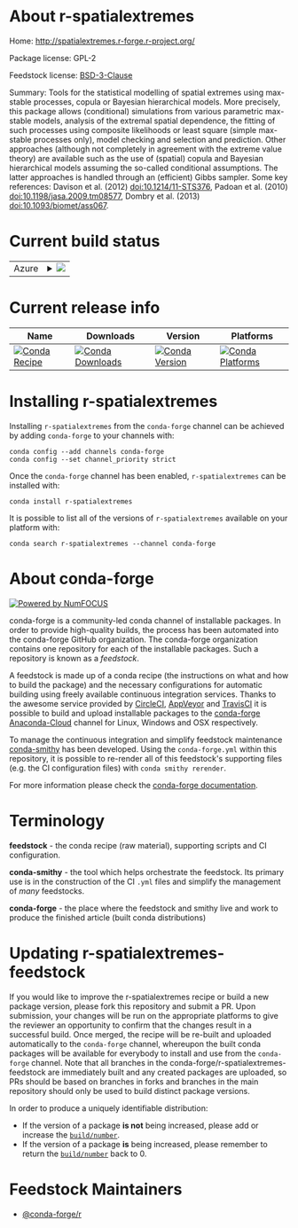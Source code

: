 About r-spatialextremes
=======================

Home: http://spatialextremes.r-forge.r-project.org/

Package license: GPL-2

Feedstock license: [BSD-3-Clause](https://github.com/conda-forge/r-spatialextremes-feedstock/blob/master/LICENSE.txt)

Summary: Tools for the statistical modelling of spatial extremes using max-stable processes, copula or Bayesian hierarchical models. More precisely, this package allows (conditional) simulations from various parametric max-stable models, analysis of the extremal spatial dependence, the fitting of such processes using composite likelihoods or least square (simple max-stable processes only), model checking and selection and prediction. Other approaches (although not completely in agreement with the extreme value theory) are available such as the use of (spatial) copula and Bayesian hierarchical models assuming the so-called conditional assumptions. The latter approaches is handled through an (efficient) Gibbs sampler. Some key references: Davison et al. (2012) <doi:10.1214/11-STS376>, Padoan et al. (2010) <doi:10.1198/jasa.2009.tm08577>, Dombry et al. (2013) <doi:10.1093/biomet/ass067>.

Current build status
====================


<table>
    
  <tr>
    <td>Azure</td>
    <td>
      <details>
        <summary>
          <a href="https://dev.azure.com/conda-forge/feedstock-builds/_build/latest?definitionId=1655&branchName=master">
            <img src="https://dev.azure.com/conda-forge/feedstock-builds/_apis/build/status/r-spatialextremes-feedstock?branchName=master">
          </a>
        </summary>
        <table>
          <thead><tr><th>Variant</th><th>Status</th></tr></thead>
          <tbody><tr>
              <td>linux_64_r_base4.0</td>
              <td>
                <a href="https://dev.azure.com/conda-forge/feedstock-builds/_build/latest?definitionId=1655&branchName=master">
                  <img src="https://dev.azure.com/conda-forge/feedstock-builds/_apis/build/status/r-spatialextremes-feedstock?branchName=master&jobName=linux&configuration=linux_64_r_base4.0" alt="variant">
                </a>
              </td>
            </tr><tr>
              <td>linux_64_r_base4.1</td>
              <td>
                <a href="https://dev.azure.com/conda-forge/feedstock-builds/_build/latest?definitionId=1655&branchName=master">
                  <img src="https://dev.azure.com/conda-forge/feedstock-builds/_apis/build/status/r-spatialextremes-feedstock?branchName=master&jobName=linux&configuration=linux_64_r_base4.1" alt="variant">
                </a>
              </td>
            </tr><tr>
              <td>osx_64_r_base4.0</td>
              <td>
                <a href="https://dev.azure.com/conda-forge/feedstock-builds/_build/latest?definitionId=1655&branchName=master">
                  <img src="https://dev.azure.com/conda-forge/feedstock-builds/_apis/build/status/r-spatialextremes-feedstock?branchName=master&jobName=osx&configuration=osx_64_r_base4.0" alt="variant">
                </a>
              </td>
            </tr><tr>
              <td>osx_64_r_base4.1</td>
              <td>
                <a href="https://dev.azure.com/conda-forge/feedstock-builds/_build/latest?definitionId=1655&branchName=master">
                  <img src="https://dev.azure.com/conda-forge/feedstock-builds/_apis/build/status/r-spatialextremes-feedstock?branchName=master&jobName=osx&configuration=osx_64_r_base4.1" alt="variant">
                </a>
              </td>
            </tr><tr>
              <td>win_64_r_base4.0</td>
              <td>
                <a href="https://dev.azure.com/conda-forge/feedstock-builds/_build/latest?definitionId=1655&branchName=master">
                  <img src="https://dev.azure.com/conda-forge/feedstock-builds/_apis/build/status/r-spatialextremes-feedstock?branchName=master&jobName=win&configuration=win_64_r_base4.0" alt="variant">
                </a>
              </td>
            </tr><tr>
              <td>win_64_r_base4.1</td>
              <td>
                <a href="https://dev.azure.com/conda-forge/feedstock-builds/_build/latest?definitionId=1655&branchName=master">
                  <img src="https://dev.azure.com/conda-forge/feedstock-builds/_apis/build/status/r-spatialextremes-feedstock?branchName=master&jobName=win&configuration=win_64_r_base4.1" alt="variant">
                </a>
              </td>
            </tr>
          </tbody>
        </table>
      </details>
    </td>
  </tr>
</table>

Current release info
====================

| Name | Downloads | Version | Platforms |
| --- | --- | --- | --- |
| [![Conda Recipe](https://img.shields.io/badge/recipe-r--spatialextremes-green.svg)](https://anaconda.org/conda-forge/r-spatialextremes) | [![Conda Downloads](https://img.shields.io/conda/dn/conda-forge/r-spatialextremes.svg)](https://anaconda.org/conda-forge/r-spatialextremes) | [![Conda Version](https://img.shields.io/conda/vn/conda-forge/r-spatialextremes.svg)](https://anaconda.org/conda-forge/r-spatialextremes) | [![Conda Platforms](https://img.shields.io/conda/pn/conda-forge/r-spatialextremes.svg)](https://anaconda.org/conda-forge/r-spatialextremes) |

Installing r-spatialextremes
============================

Installing `r-spatialextremes` from the `conda-forge` channel can be achieved by adding `conda-forge` to your channels with:

```
conda config --add channels conda-forge
conda config --set channel_priority strict
```

Once the `conda-forge` channel has been enabled, `r-spatialextremes` can be installed with:

```
conda install r-spatialextremes
```

It is possible to list all of the versions of `r-spatialextremes` available on your platform with:

```
conda search r-spatialextremes --channel conda-forge
```


About conda-forge
=================

[![Powered by NumFOCUS](https://img.shields.io/badge/powered%20by-NumFOCUS-orange.svg?style=flat&colorA=E1523D&colorB=007D8A)](http://numfocus.org)

conda-forge is a community-led conda channel of installable packages.
In order to provide high-quality builds, the process has been automated into the
conda-forge GitHub organization. The conda-forge organization contains one repository
for each of the installable packages. Such a repository is known as a *feedstock*.

A feedstock is made up of a conda recipe (the instructions on what and how to build
the package) and the necessary configurations for automatic building using freely
available continuous integration services. Thanks to the awesome service provided by
[CircleCI](https://circleci.com/), [AppVeyor](https://www.appveyor.com/)
and [TravisCI](https://travis-ci.com/) it is possible to build and upload installable
packages to the [conda-forge](https://anaconda.org/conda-forge)
[Anaconda-Cloud](https://anaconda.org/) channel for Linux, Windows and OSX respectively.

To manage the continuous integration and simplify feedstock maintenance
[conda-smithy](https://github.com/conda-forge/conda-smithy) has been developed.
Using the ``conda-forge.yml`` within this repository, it is possible to re-render all of
this feedstock's supporting files (e.g. the CI configuration files) with ``conda smithy rerender``.

For more information please check the [conda-forge documentation](https://conda-forge.org/docs/).

Terminology
===========

**feedstock** - the conda recipe (raw material), supporting scripts and CI configuration.

**conda-smithy** - the tool which helps orchestrate the feedstock.
                   Its primary use is in the construction of the CI ``.yml`` files
                   and simplify the management of *many* feedstocks.

**conda-forge** - the place where the feedstock and smithy live and work to
                  produce the finished article (built conda distributions)


Updating r-spatialextremes-feedstock
====================================

If you would like to improve the r-spatialextremes recipe or build a new
package version, please fork this repository and submit a PR. Upon submission,
your changes will be run on the appropriate platforms to give the reviewer an
opportunity to confirm that the changes result in a successful build. Once
merged, the recipe will be re-built and uploaded automatically to the
`conda-forge` channel, whereupon the built conda packages will be available for
everybody to install and use from the `conda-forge` channel.
Note that all branches in the conda-forge/r-spatialextremes-feedstock are
immediately built and any created packages are uploaded, so PRs should be based
on branches in forks and branches in the main repository should only be used to
build distinct package versions.

In order to produce a uniquely identifiable distribution:
 * If the version of a package **is not** being increased, please add or increase
   the [``build/number``](https://docs.conda.io/projects/conda-build/en/latest/resources/define-metadata.html#build-number-and-string).
 * If the version of a package **is** being increased, please remember to return
   the [``build/number``](https://docs.conda.io/projects/conda-build/en/latest/resources/define-metadata.html#build-number-and-string)
   back to 0.

Feedstock Maintainers
=====================

* [@conda-forge/r](https://github.com/conda-forge/r/)

